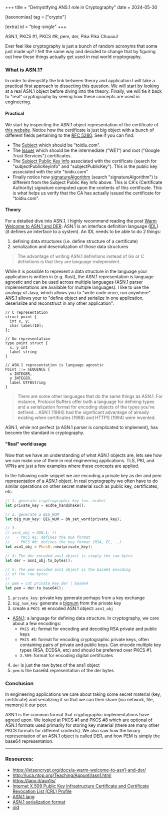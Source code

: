 +++
title = "Demystifying ANS.1 role in Cryptography"
date = 2024-05-30

[taxonomies]
tag = ["crypto"]

[extra]
id = "blog-single"
+++

ASN.1, PKCS #1, PKCS #8, pem, der, Pika Pika Chuuuu!

Ever feel like cryptography is just a
bunch of random acronyms that some just made up? I felt the same way and decided to change
that by figuring out how these things actually get used in real world cryptography.

<!-- more -->

### What is ASN.1?
In order to demystify the link between theory and application I will take a practical
first approach to dissecting this question. We will start by looking at a real ASN.1 object
before diving into the theory. Finally, we will tie it back to "real" cryptography by
seeing how these concepts are used in engineering.

#### Practical
We start by inspecting the ASN.1 object representation of the certificate of [this
website](https://lapo.it/asn1js/#MIIDoTCCA0egAwIBAgIQXQaw3dOjYeUOAEXcx7NKfzAKBggqhkjOPQQDAjA7MQswCQYDVQQGEwJVUzEeMBwGA1UEChMVR29vZ2xlIFRydXN0IFNlcnZpY2VzMQwwCgYDVQQDEwNXRTEwHhcNMjQwOTIzMTUwMDI4WhcNMjQxMjIyMTUwMDI3WjAVMRMwEQYDVQQDEwp0b2lkaXUuY29tMFkwEwYHKoZIzj0CAQYIKoZIzj0DAQcDQgAEk5N_4mwUFBbfq_DwqGxTtZDXQ-G_F9y9e5NYaXWS2HQsh6UwPMLrQRwlQ77OsWBW_z-HKtRwsY9QgrMVISYVlqOCAlEwggJNMA4GA1UdDwEB_wQEAwIHgDATBgNVHSUEDDAKBggrBgEFBQcDATAMBgNVHRMBAf8EAjAAMB0GA1UdDgQWBBSfYjReoEA85TK6jSVwxd2HjyfElzAfBgNVHSMEGDAWgBSQd5I1Z8T_qMyp5nvZgHl7zJP5ODBeBggrBgEFBQcBAQRSMFAwJwYIKwYBBQUHMAGGG2h0dHA6Ly9vLnBraS5nb29nL3Mvd2UxL1hRWTAlBggrBgEFBQcwAoYZaHR0cDovL2kucGtpLmdvb2cvd2UxLmNydDAjBgNVHREEHDAaggp0b2lkaXUuY29tggwqLnRvaWRpdS5jb20wEwYDVR0gBAwwCjAIBgZngQwBAgEwNgYDVR0fBC8wLTAroCmgJ4YlaHR0cDovL2MucGtpLmdvb2cvd2UxL1BDVWVRVmlRbFljLmNybDCCAQQGCisGAQQB1nkCBAIEgfUEgfIA8AB2AHb_iD8KtvuVUcJhzPWHujS0pM27KdxoQgqf5mdMWjp0AAABkh-c4_QAAAQDAEcwRQIhAJwMeBGNP9ofyl-PQ0AuL4qSkz9clmmZ175jDZYcNPSFAiBtZVemYmFbhFOch99Kq1EvAX4i_CroxuMRCJowzxitUgB2AEiw42vapkc0D-VqAvqdMOscUgHLVt0sgdm7v6s52IRzAAABkh-c5B4AAAQDAEcwRQIhAIh7iC-IxstglYu3qnIplFopHD6ixr3aAHyv5sZWTKEeAiAY_zjE9cj-pVehys2Sx0MZMnRVmmecrhNu0bDaA2P3HDAKBggqhkjOPQQDAgNIADBFAiEAvXutcWdEDhwh0yA6wxuYjWK-Z_ESF-apfTM8UZ340psCIAy2V8z3q5dPnyJ-hLfwQDh4yX5mD8yyTmwCirr12FwK).
Notice how the certificate is just big object with a bunch of different fields pertaining
to the [RFC 5280](https://www.rfc-editor.org/rfc/rfc5280). See if you can find:
- The [Subject](https://www.rfc-editor.org/rfc/rfc5280#section-4.1.2.6) which should be
  "toidiu.com".
- The [Issuer](https://www.rfc-editor.org/rfc/rfc5280#section-4.1.2.4) which should be the
  intermediate ("WE1") and root ("Google Trust Services") certificates.
- The [Subject Public Key Info](https://www.rfc-editor.org/rfc/rfc5280#section-4.1.2.7)
  associated with the certificate (search for "subjectPublicKeyInfo" and
  "subjectPublicKey"). This is the public key associated with the site "toidiu.com"
- Finally notice how
  [signatureAlgorithm](https://www.rfc-editor.org/rfc/rfc5280#section-4.1.1.2) (search
  "signatureAlgorithm") is different from the Subject Public Key Info above. This is CA's
  (Certificate Authority) signature computed upon the contents of this certificate. This
  is what helps us verify that the CA has actually issued the certificate for
  "toidiu.com".

#### Theory
For a detailed dive into ASN.1, I highly recommend reading the post [Warm Welcome to ASN.1
and DER](https://letsencrypt.org/docs/a-warm-welcome-to-asn1-and-der). ASN.1 is an
interface definition language
([IDL](https://en.wikipedia.org/wiki/Interface_description_language)) (it defines an
interface to a system). An IDL needs to be able to do 2 things:
1. defining data structures (i.e. define structure of a certificate)
1. serialization and deserialization of those data structures

> The advantage of writing ASN.1 definitions instead of Go or C definitions is that they are
> language-independent.

While it is possible to represent a data structure in the language your application is written in
(e.g. Rust), the ASN.1 representation is language agnostic and can be used across multiple languages
(ASN.1 parser implementations are available for multiple languages).  I like to use the analogy of
Java, which allows you to "write code once, run anywhere". ANS.1 allows your to "define object and
serialize in one application, deserialize and reconstruct in any other application".

```
// C representation
struct point {
  int x, y;
  char label[10];
};

// Go representation
type point struct {
  x, y int
  label string
}

// ASN.1 representation is language agnostic
Point ::= SEQUENCE {
  x INTEGER,
  y INTEGER,
  label UTF8String
}
```

> There are some other languages that do the same things as ASN.1. For instance, Protocol Buffers
> offer both a language for defining types and a serialization format for encoding objects of the
> types you’ve defined... ASN.1 (1984) had the significant advantage of already existing when
> certificates (1988) and HTTPS (1994) were invented.


ASN.1, while not perfect (a ASN.1 parser is complicated to implement), has become the
standard in cryptography.

#### "Real" world usage
Now that we have an understanding of what ASN.1 objects are, lets see how we can make use
of them in real engineering applications. TLS, PKI, and VPNs are just a few examples where
these concepts are applied.

In the following code snippet we are encoding a private key as der and pem representation
of a ASN.1 object. In real cryptography we often have to do similar operations on other
secret material such as public key, certificates, etc.

```rust
// 1. generate cryptrographic key (ex. ecdhe)
let private_key = ecdhe_handshake();

// 2. generate a BIG_NUM
let big_num_key: BIG_NUM = BN_set_word(private_key);

// 3.
// asn1_obj = ASN.1: ()
//   - PKCS #1: defines the RSA format
//   - PKCS #8: defines the key format (RSA, EC, ..)
let asn1_obj = Pkcs8::new(private_key);

// 4: The der encoded ans1 object is simply the raw bytes
let der = asn1_obj.to_bytes();

// 5: The pem encoded asn1 object is the base64 encoding
// of the raw bytes
//
// pem = cat private_key.der | base64
let pem = der.to_base64();
```

1. `private_key`: private key generate perhaps from a key exchange
2. `big_num_key`: generate a [bignum](https://docs.openssl.org/1.0.2/man3/bn/#synopsis)
   from the private key
3.  create a `PKCS #8` encoded ASN.1 object: `asn1_obj`
  - [ASN.1](https://en.wikipedia.org/wiki/ASN.1): a language for defining data structure.
    In cryptography, we care about a few encodings:
      - `PKCS #1`: format for encoding and decoding RSA private and public keys
      - `PKCS #8`: format for encoding cryptographic private keys, often containing pairs of
        private and public keys. Can encode multiple key types (RSA, ECDSA, etc) and
        should be preferred over PKCS #1.
      - `X.509`: format for encoding digital certificates
4. `der` is just the raw bytes of the ans1 object
5. `pem` is the base64 representation of the der bytes


### Conclusion

In engineering applications we care about taking some secret material (key, certificate)
and serializing it so that we can then share (via network, file, memory) it our peer.

ASN.1 is the common format that cryptographic implementations have agreed upon. We looked
at PKCS #1 and PKCS #8 which are optional of ASN.1 formats used primarily for storing key
material (there are many other PKCS formats for different contexts). We also saw how the
binary representation of an ASN.1 object is called DER, and how PEM is simply the base64
representation.

---

### Resources:
- https://letsencrypt.org/docs/a-warm-welcome-to-asn1-and-der/
- http://luca.ntop.org/Teaching/Appunti/asn1.html
- https://lapo.it/asn1js/
- [Internet X.509 Public Key Infrastructure Certificate and Certificate Revocation List (CRL) Profile](https://datatracker.ietf.org/doc/html/rfc5280)
- [ASN.1 lang](https://www.itu.int/rec/T-REC-X.680)
- [ASN.1 serialization format](https://www.itu.int/rec/T-REC-X.690)
- [oid](http://oid-info.com/get/1.3.6.1.4.1.11129)
